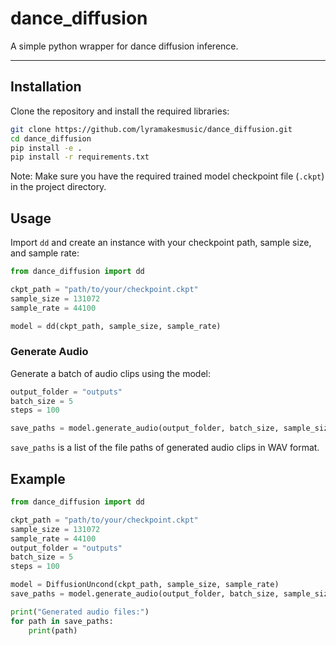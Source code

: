 # dance_diffusion

A simple python wrapper for dance diffusion inference.

---

## Installation

Clone the repository and install the required libraries:

```bash
git clone https://github.com/lyramakesmusic/dance_diffusion.git
cd dance_diffusion
pip install -e .
pip install -r requirements.txt
```

Note: Make sure you have the required trained model checkpoint file (`.ckpt`) in the project directory.

## Usage

Import `dd` and create an instance with your checkpoint path, sample size, and sample rate:

```python
from dance_diffusion import dd

ckpt_path = "path/to/your/checkpoint.ckpt"
sample_size = 131072
sample_rate = 44100

model = dd(ckpt_path, sample_size, sample_rate)
```

### Generate Audio

Generate a batch of audio clips using the model:

```python
output_folder = "outputs"
batch_size = 5
steps = 100

save_paths = model.generate_audio(output_folder, batch_size, sample_size, steps)
```

`save_paths` is a list of the file paths of generated audio clips in WAV format.


## Example

```python
from dance_diffusion import dd

ckpt_path = "path/to/your/checkpoint.ckpt"
sample_size = 131072
sample_rate = 44100
output_folder = "outputs"
batch_size = 5
steps = 100

model = DiffusionUncond(ckpt_path, sample_size, sample_rate)
save_paths = model.generate_audio(output_folder, batch_size, sample_size, steps)

print("Generated audio files:")
for path in save_paths:
    print(path)
```
